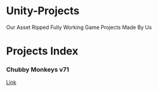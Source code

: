# Unity-Projects
Our Asset Ripped Fully Working Game Projects Made By Us

# Projects Index

### Chubby Monkeys v71
[Link](https://github.com/GlitchedStudios-Inc/Unity-Projects/Chubby-MonkeysV71)